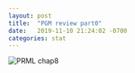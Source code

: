 ```yaml
---
layout: post
title:  "PGM review part0"
date:   2019-11-10 21:24:02 -0700
categories: stat
---
```


![PRML chap8](https://lh3.googleusercontent.com/wDg6NVtA0O8OTeMZhrkT95flJAPFRPKoyYGWqkNa2iR-TkHI3fUfNhlNGBeNSwxXhaURVWCvjXlEZiRTvOy8ztwPNIXx9u-AjEfHJibZDqRQb66352ynCjc7C6gOVKsyJLYg4ukiGFIwUx9PmT_Rq1PzohNI0m2VVghNppjlhrntDO-thDNTEDeVwKfM2errl94DmbZBDAf7uOTr73wvzhlUJdmMFgAds6NWeDrM1gjDR3mG9RR1UcBrurOC9ZzuB9fz2OEdFWXj2qzu9yoHt5FhFidnCCpmLCXYua_uxbjyuYAmDQXElkVaEhiTV6x4TTj_Evv2z_7V4BoZw_-z2V7hBCCtzPdLOB3C4U8Vs4b6V8BFVbFhrm-HiMds5bTJBWhiVJByraZakeqoWBvp81qz12udVnxYtPNAhvi0dLgoQPBSpeo3fqOz7ZgF3807fMuAGPLUpp-_-QrbpI9Z29DnwLzBLnrvssX3ktKc5A6YVyWXOiXKRjAAjZvtaP6QSSvVP-7fcWQtR_VUZai71g8TFFWxUI0qEmAXCSoViAIqTd1bW2AOFtJhoME-2BiJzGdYuPq043p8H99Z4U5VSrydRNjgdDOijn7uZ1q-F_jijlOwAJ2f1DTEy2uvjqKfArW0mcBp4v8kfl1bAKzaLnfySGATkRgzFQk_s0AoIeZq3jw6sd5xog=w314-h437-no)

